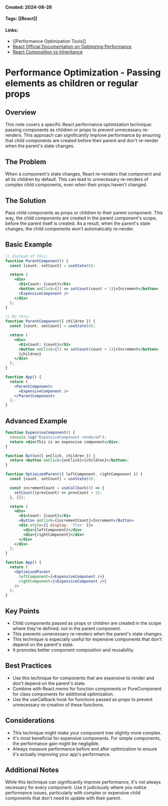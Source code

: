 #### Created: 2024-08-26
#### Tags: [[React]]
#### Links:
- [[Performance Optimization Tools]]
- [React Official Documentation on Optimizing Performance](https://reactjs.org/docs/optimizing-performance.html)
- [React Composition vs Inheritance](https://reactjs.org/docs/composition-vs-inheritance.html)

# Performance Optimization - Passing elements as children or regular props
## Overview
This note covers a specific React performance optimization technique: passing components as children or props to prevent unnecessary re-renders. This approach can significantly improve performance by ensuring that child components are created before their parent and don't re-render when the parent's state changes.

## The Problem
When a component's state changes, React re-renders that component and all its children by default. This can lead to unnecessary re-renders of complex child components, even when their props haven't changed.

## The Solution
Pass child components as props or children to their parent component. This way, the child components are created in the parent component's scope, before the parent itself is created. As a result, when the parent's state changes, the child components won't automatically re-render.

## Basic Example
```jsx
// Instead of this:
function ParentComponent() {
  const [count, setCount] = useState(0);

  return (
    <div>
      <h1>Count: {count}</h1>
      <button onClick={() => setCount(count + 1)}>Increment</button>
      <ExpensiveComponent />
    </div>
  );
}

// Do this:
function ParentComponent({ children }) {
  const [count, setCount] = useState(0);

  return (
    <div>
      <h1>Count: {count}</h1>
      <button onClick={() => setCount(count + 1)}>Increment</button>
      {children}
    </div>
  );
}

function App() {
  return (
    <ParentComponent>
      <ExpensiveComponent />
    </ParentComponent>
  );
}
```

## Advanced Example
```jsx
function ExpensiveComponent() {
  console.log("ExpensiveComponent rendered");
  return <div>This is an expensive component</div>;
}

function Button({ onClick, children }) {
  return <button onClick={onClick}>{children}</button>;
}

function OptimizedParent({ leftComponent, rightComponent }) {
  const [count, setCount] = useState(0);

  const incrementCount = useCallback(() => {
    setCount((prevCount) => prevCount + 1);
  }, []);

  return (
    <div>
      <h1>Count: {count}</h1>
      <Button onClick={incrementCount}>Increment</Button>
      <div style={{ display: 'flex' }}>
        <div>{leftComponent}</div>
        <div>{rightComponent}</div>
      </div>
    </div>
  );
}

function App() {
  return (
    <OptimizedParent
      leftComponent={<ExpensiveComponent />}
      rightComponent={<ExpensiveComponent />}
    />
  );
}
```

## Key Points
- Child components passed as props or children are created in the scope where they're defined, not in the parent component.
- This prevents unnecessary re-renders when the parent's state changes.
- This technique is especially useful for expensive components that don't depend on the parent's state.
- It promotes better component composition and reusability.

## Best Practices
- Use this technique for components that are expensive to render and don't depend on the parent's state.
- Combine with React.memo for function components or PureComponent for class components for additional optimization.
- Use the useCallback hook for functions passed as props to prevent unnecessary re-creation of these functions.

## Considerations
- This technique might make your component tree slightly more complex.
- It's most beneficial for expensive components. For simple components, the performance gain might be negligible.
- Always measure performance before and after optimization to ensure it's actually improving your app's performance.

## Additional Notes
While this technique can significantly improve performance, it's not always necessary for every component. Use it judiciously where you notice performance issues, particularly with complex or expensive child components that don't need to update with their parent.